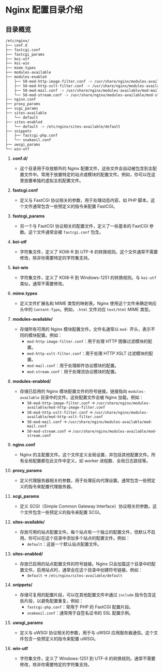 # Nginx 配置目录介绍

## 目录概览

```sh
/etc/nginx/
├── conf.d
├── fastcgi.conf
├── fastcgi_params
├── koi-utf
├── koi-win
├── mime.types
├── modules-available
├── modules-enabled
│   ├── 50-mod-http-image-filter.conf -> /usr/share/nginx/modules-available/mod-http-image-filter.conf
│   ├── 50-mod-http-xslt-filter.conf -> /usr/share/nginx/modules-available/mod-http-xslt-filter.conf
│   ├── 50-mod-mail.conf -> /usr/share/nginx/modules-available/mod-mail.conf
│   └── 50-mod-stream.conf -> /usr/share/nginx/modules-available/mod-stream.conf
├── nginx.conf
├── proxy_params
├── scgi_params
├── sites-available
│   └── default
├── sites-enabled
│   └── default -> /etc/nginx/sites-available/default
├── snippets
│   ├── fastcgi-php.conf
│   └── snakeoil.conf
├── uwsgi_params
└── win-utf
```

1. **conf.d/**
   - 这个目录用于存放额外的 Nginx 配置文件，这些文件会自动被包含到主配置文件中。常用于放置特定的站点或模块的配置文件。例如，你可以在这里放置单独的虚拟主机配置文件。

2. **fastcgi.conf**
   - 定义与 FastCGI 协议相关的参数，用于处理动态内容，如 PHP 脚本。这个文件通常包含一些预定义的指令来配置 FastCGI。

3. **fastcgi_params**
   - 另一个与 FastCGI 协议相关的配置文件，定义了一些基本的 FastCGI 参数。这个文件通常会被 `fastcgi.conf` 包含。

4. **koi-utf**
   - 字符集文件，定义了 KOI8-R 到 UTF-8 的转换规则。这个文件通常不需要修改，除非你需要特定的字符集支持。

5. **koi-win**
   - 字符集文件，定义了 KOI8-R 到 Windows-1251 的转换规则。与 `koi-utf` 类似，通常不需要修改。

6. **mime.types**
   - 定义文件扩展名和 MIME 类型的映射表。Nginx 使用这个文件来确定响应头中的 `Content-Type`。例如，`.html` 文件对应 `text/html` MIME 类型。

7. **modules-available/**
   - 存储所有可用的 Nginx 模块配置文件。文件名通常以 `mod-` 开头，表示不同的模块配置。例如：
     - `mod-http-image-filter.conf`：用于处理 HTTP 图像过滤模块的配置。
     - `mod-http-xslt-filter.conf`：用于处理 HTTP XSLT 过滤模块的配置。
     - `mod-mail.conf`：用于处理邮件协议模块的配置。
     - `mod-stream.conf`：用于处理流协议模块的配置。

8. **modules-enabled/**
   - 存储已启用的 Nginx 模块配置文件的符号链接。链接指向 `modules-available` 目录中的文件。这些配置文件会被 Nginx 加载。例如：
     - `50-mod-http-image-filter.conf` -> `/usr/share/nginx/modules-available/mod-http-image-filter.conf`
     - `50-mod-http-xslt-filter.conf` -> `/usr/share/nginx/modules-available/mod-http-xslt-filter.conf`
     - `50-mod-mail.conf` -> `/usr/share/nginx/modules-available/mod-mail.conf`
     - `50-mod-stream.conf` -> `/usr/share/nginx/modules-available/mod-stream.conf`

9. **nginx.conf**
   - Nginx 的主配置文件。这个文件定义全局设置，并包括其他配置文件。所有全局配置都在此文件中定义，如 worker 进程数、全局日志路径等。

10. **proxy_params**
    - 定义代理服务器相关的参数，用于处理反向代理设置。通常包含一些预定义的指令来配置代理服务器。

11. **scgi_params**
    - 定义 SCGI（Simple Common Gateway Interface）协议相关的参数。这个文件包含一些预定义的指令来配置 SCGI。

12. **sites-available/**
    - 存放可用的站点配置文件。每个站点有一个独立的配置文件，但默认不启用。你可以在这个目录中添加多个站点的配置文件。例如：
      - `default`：这是一个默认站点配置文件。

13. **sites-enabled/**
    - 存放已启用的站点配置文件的符号链接。Nginx 只会加载这个目录中的配置文件。启用站点时，通常会在这个目录中创建符号链接。例如：
      - `default` -> `/etc/nginx/sites-available/default`

14. **snippets/**
    - 存储可复用的配置片段，可以在其他配置文件中通过 `include` 指令包含这些片段，以避免配置重复。例如：
      - `fastcgi-php.conf`：常用于 PHP 的 FastCGI 配置片段。
      - `snakeoil.conf`：通常用于自签名证书的 SSL 配置示例。

15. **uwsgi_params**
    - 定义与 uWSGI 协议相关的参数，用于与 uWSGI 应用服务器通信。这个文件包含一些预定义的指令来配置 uWSGI。

16. **win-utf**
    - 字符集文件，定义了 Windows-1251 到 UTF-8 的转换规则。通常不需要修改，除非你需要特定的字符集支持。
